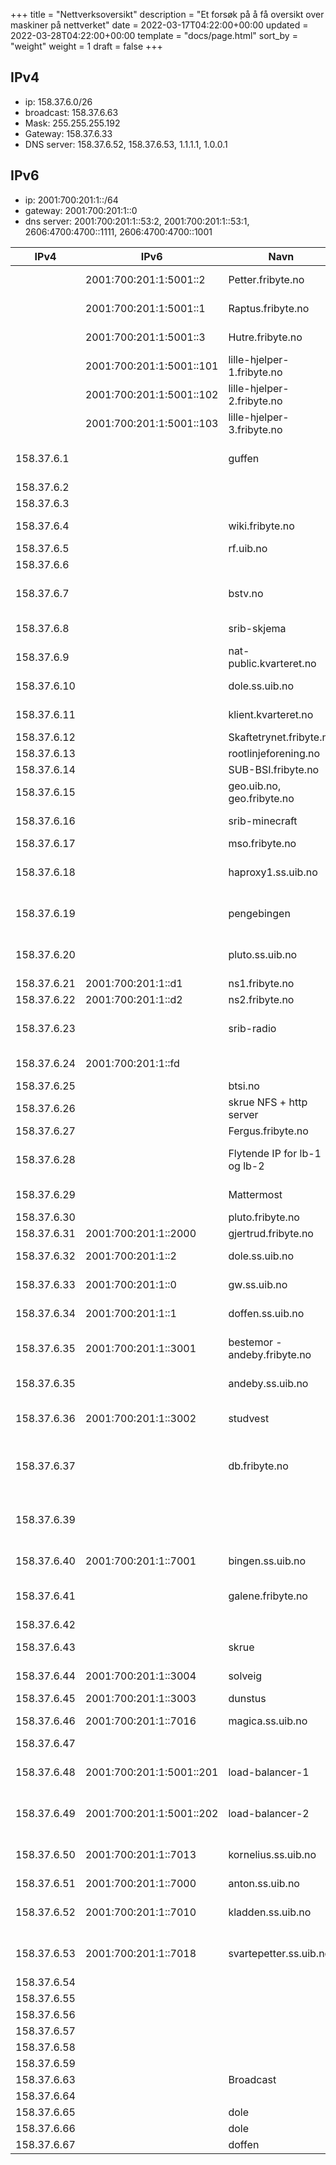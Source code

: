 +++
title = "Nettverksoversikt"
description = "Et forsøk på å få oversikt over maskiner på nettverket"
date = 2022-03-17T04:22:00+00:00
updated = 2022-03-28T04:22:00+00:00
template = "docs/page.html"
sort_by = "weight"
weight = 1
draft = false
+++

## IPv4

- ip: 158.37.6.0/26
- broadcast: 158.37.6.63
- Mask: 255.255.255.192
- Gateway: 158.37.6.33
- DNS server: 158.37.6.52, 158.37.6.53, 1.1.1.1, 1.0.0.1

## IPv6

- ip: 2001:700:201:1::/64
- gateway: 2001:700:201:1::0
- dns server: 2001:700:201:1::53:2, 2001:700:201:1::53:1, 2606:4700:4700::1111,
  2606:4700:4700::1001

| IPv4        | IPv6                     | Navn                         | Interface    | Kommentar                               |
| ----------- | ------------------------ | ---------------------------- | ------------ | --------------------------------------- |
|             | 2001:700:201:1:5001::2   | Petter.fribyte.no            |              | Kubernetes server node                  |
|             | 2001:700:201:1:5001::1   | Raptus.fribyte.no            |              | Kubernetes server node                  |
|             | 2001:700:201:1:5001::3   | Hutre.fribyte.no             |              | Kubernetes server node                  |
|             | 2001:700:201:1:5001::101 | lille-hjelper-1.fribyte.no   |              | Kubernetes agent node                   |
|             | 2001:700:201:1:5001::102 | lille-hjelper-2.fribyte.no   |              | Kubernetes agent node                   |
|             | 2001:700:201:1:5001::103 | lille-hjelper-3.fribyte.no   |              | Kubernetes agent node                   |
| 158.37.6.1  |                          | guffen                       |              | guffen self hosted actions runner       |
| 158.37.6.2  |                          |                              |              | (ledig)                                 |
| 158.37.6.3  |                          |                              |              | (ledig)                                 |
| 158.37.6.4  |                          | wiki.fribyte.no              |              | Zola wiki (konrad)                      |
| 158.37.6.5  |                          | rf.uib.no                    |              | (kunde)                                 |
| 158.37.6.6  |                          |                              |              | (ledig)                                 |
| 158.37.6.7  |                          | bstv.no                      |              | Wordpress (kunde) (konrad)              |
| 158.37.6.8  |                          | srib-skjema                  |              | (kunde) (konrad)                        |
| 158.37.6.9  |                          | nat-public.kvarteret.no      | carp1        | Felles addresse                         |
| 158.37.6.10 |                          | dole.ss.uib.no               | carp1        | Felles addresse                         |
| 158.37.6.11 |                          | klient.kvarteret.no          | carp1        | Felles addresse                         |
| 158.37.6.12 |                          | Skaftetrynet.fribyte.no      |              | Proxmox node                            |
| 158.37.6.13 |                          | rootlinjeforening.no         |              | (kunde)                                 |
| 158.37.6.14 |                          | SUB-BSI.fribyte.no           |              | (kunde)                                 |
| 158.37.6.15 |                          | geo.uib.no, geo.fribyte.no   |              | (kunde)                                 |
| 158.37.6.16 |                          | srib-minecraft               |              | (kunde) (konrad)                        |
| 158.37.6.17 |                          | mso.fribyte.no               |              | (kunde)                                 |
| 158.37.6.18 |                          | haproxy1.ss.uib.no           |              | (dunstus) Gammel, bruk 48 og 49 cl      |
| 158.37.6.19 |                          | pengebingen                  |              | Docker-øko (intern) (konrad)            |
| 158.37.6.20 |                          | pluto.ss.uib.no              |              | Gammel webside server                   |
| 158.37.6.21 | 2001:700:201:1::d1       | ns1.fribyte.no               |              | Navnetjener                             |
| 158.37.6.22 | 2001:700:201:1::d2       | ns2.fribyte.no               |              | Navnetjener                             |
| 158.37.6.23 |                          | srib-radio                   |              | Docker-øko (kunde) (konrad)             |
| 158.37.6.24 | 2001:700:201:1::fd       |                              |              | Rekursiv navnetjener                    |
| 158.37.6.25 |                          | btsi.no                      |              | (kunde)                                 |
| 158.37.6.26 |                          | skrue NFS + http server      |              | Skrue                                   |
| 158.37.6.27 |                          | Fergus.fribyte.no            | eno4         | Proxmox node                            |
| 158.37.6.28 |                          | Flytende IP for lb-1 og lb-2 |              | delt mellom lb-1 og lb-2 VMer           |
| 158.37.6.29 |                          | Mattermost                   |              | (intern) (konrad)                       |
| 158.37.6.30 |                          | pluto.fribyte.no             |              | Proxmox node                            |
| 158.37.6.31 | 2001:700:201:1::2000     | gjertrud.fribyte.no          | vmbr0        | Proxmox                                 |
| 158.37.6.32 | 2001:700:201:1::2        | dole.ss.uib.no               | em1          | Brannmur + DHCP                         |
| 158.37.6.33 | 2001:700:201:1::0        | gw.ss.uib.no                 | carp1        | Felles addresse                         |
| 158.37.6.34 | 2001:700:201:1::1        | doffen.ss.uib.no             | em1          | Brannmur + DHCP                         |
| 158.37.6.35 | 2001:700:201:1::3001     | bestemor - andeby.fribyte.no | br0 (eth0)   | Tidligere ganeti host + landingsserver  |
| 158.37.6.35 |                          | andeby.ss.uib.no             | br0:0 (eth0) | Peker mot bestemor                      |
| 158.37.6.36 | 2001:700:201:1::3002     | studvest                     | eth0         | Docker-øko, (kunde) (konrad)            |
| 158.37.6.37 |                          | db.fribyte.no                |              | Database server for SRIB radio, bstv.no |
| 158.37.6.39 |                          |                              |              | (ledig) (unknown service running on)    |
| 158.37.6.40 | 2001:700:201:1::7001     | bingen.ss.uib.no             | eth0         | Backup maskin                           |
| 158.37.6.41 |                          | galene.fribyte.no            |              | Galene streaming tjeneste               |
| 158.37.6.42 |                          |                              |              | (ledig)                                 |
| 158.37.6.43 |                          | skrue                        |              | Backup maskin                           |
| 158.37.6.44 | 2001:700:201:1::3004     | solveig                      | eth0         | ganeti host master                      |
| 158.37.6.45 | 2001:700:201:1::3003     | dunstus                      | eth0         | ganeti host                             |
| 158.37.6.46 | 2001:700:201:1::7016     | magica.ss.uib.no             | eth0         | gammel intern server                    |
| 158.37.6.47 |                          |                              |              | (ledig)                                 |
| 158.37.6.48 | 2001:700:201:1:5001::201 | load-balancer-1              | eth0         | Load balancer for kubernetes cluster    |
| 158.37.6.49 | 2001:700:201:1:5001::202 | load-balancer-2              | eth0         | Load balancer for kubernetes cluster    |
| 158.37.6.50 | 2001:700:201:1::7013     | kornelius.ss.uib.no          | eth0         | gammel overvåkning - Munin              |
| 158.37.6.51 | 2001:700:201:1::7000     | anton.ss.uib.no              | eth0         | gammel LDAP                             |
| 158.37.6.52 | 2001:700:201:1::7010     | kladden.ss.uib.no            | eth0         | DNS tjener (solveig) (master)           |
| 158.37.6.53 | 2001:700:201:1::7018     | svartepetter.ss.uib.no       | eth0         | DNS tjener (dunstus) (slave)            |
| 158.37.6.54 |                          |                              |              | (ledig)                                 |
| 158.37.6.55 |                          |                              |              | (ledig)                                 |
| 158.37.6.56 |                          |                              |              | (ledig)                                 |
| 158.37.6.57 |                          |                              |              | (ledig)                                 |
| 158.37.6.58 |                          |                              |              | (ledig)                                 |
| 158.37.6.59 |                          |                              |              | (ledig)                                 |
| 158.37.6.63 |                          | Broadcast                    | RESERVED     |                                         |
| 158.37.6.64 |                          |                              |              | (ledig)                                 |
| 158.37.6.65 |                          | dole                         |              | Ekstern ip                              |
| 158.37.6.66 |                          | dole                         |              | Ekstern ip                              |
| 158.37.6.67 |                          | doffen                       |              | Ekstern ip                              |
